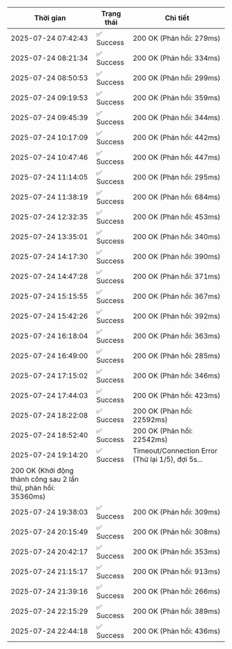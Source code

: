| Thời gian | Trạng thái | Chi tiết |
|---|---|---|
| 2025-07-24 07:42:43 | ✅ Success | 200 OK (Phản hồi: 279ms) |
| 2025-07-24 08:21:34 | ✅ Success | 200 OK (Phản hồi: 334ms) |
| 2025-07-24 08:50:53 | ✅ Success | 200 OK (Phản hồi: 299ms) |
| 2025-07-24 09:19:53 | ✅ Success | 200 OK (Phản hồi: 359ms) |
| 2025-07-24 09:45:39 | ✅ Success | 200 OK (Phản hồi: 344ms) |
| 2025-07-24 10:17:09 | ✅ Success | 200 OK (Phản hồi: 442ms) |
| 2025-07-24 10:47:46 | ✅ Success | 200 OK (Phản hồi: 447ms) |
| 2025-07-24 11:14:05 | ✅ Success | 200 OK (Phản hồi: 295ms) |
| 2025-07-24 11:38:19 | ✅ Success | 200 OK (Phản hồi: 684ms) |
| 2025-07-24 12:32:35 | ✅ Success | 200 OK (Phản hồi: 453ms) |
| 2025-07-24 13:35:01 | ✅ Success | 200 OK (Phản hồi: 340ms) |
| 2025-07-24 14:17:30 | ✅ Success | 200 OK (Phản hồi: 390ms) |
| 2025-07-24 14:47:28 | ✅ Success | 200 OK (Phản hồi: 371ms) |
| 2025-07-24 15:15:55 | ✅ Success | 200 OK (Phản hồi: 367ms) |
| 2025-07-24 15:42:26 | ✅ Success | 200 OK (Phản hồi: 392ms) |
| 2025-07-24 16:18:04 | ✅ Success | 200 OK (Phản hồi: 363ms) |
| 2025-07-24 16:49:00 | ✅ Success | 200 OK (Phản hồi: 285ms) |
| 2025-07-24 17:15:02 | ✅ Success | 200 OK (Phản hồi: 346ms) |
| 2025-07-24 17:44:03 | ✅ Success | 200 OK (Phản hồi: 423ms) |
| 2025-07-24 18:22:08 | ✅ Success | 200 OK (Phản hồi: 22592ms) |
| 2025-07-24 18:52:40 | ✅ Success | 200 OK (Phản hồi: 22542ms) |
| 2025-07-24 19:14:20 | ✅ Success | Timeout/Connection Error (Thử lại 1/5), đợi 5s...
200 OK (Khởi động thành công sau 2 lần thử, phản hồi: 35360ms) |
| 2025-07-24 19:38:03 | ✅ Success | 200 OK (Phản hồi: 309ms) |
| 2025-07-24 20:15:49 | ✅ Success | 200 OK (Phản hồi: 308ms) |
| 2025-07-24 20:42:17 | ✅ Success | 200 OK (Phản hồi: 353ms) |
| 2025-07-24 21:15:17 | ✅ Success | 200 OK (Phản hồi: 913ms) |
| 2025-07-24 21:39:16 | ✅ Success | 200 OK (Phản hồi: 266ms) |
| 2025-07-24 22:15:29 | ✅ Success | 200 OK (Phản hồi: 389ms) |
| 2025-07-24 22:44:18 | ✅ Success | 200 OK (Phản hồi: 436ms) |
